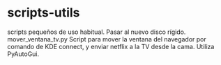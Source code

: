 # scripts-utils
scripts pequeños de uso habitual. Pasar al nuevo disco rígido.
mover_ventana_tv.py
  Script para mover la ventana del navegador por comando de KDE connect, y enviar netflix a la TV desde la cama. Utiliza PyAutoGui. 
  
